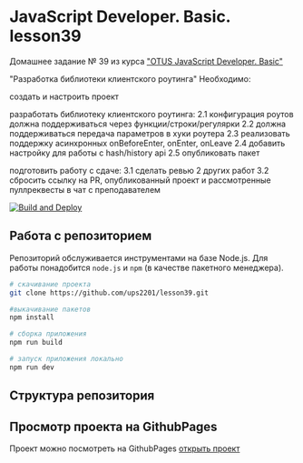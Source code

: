 # JavaScript Developer. Basic. lesson39

Домашнее задание № 39 из курса ["OTUS JavaScript Developer. Basic"](https://github.com/vvscode/otus--javascript-basic/blob/master/lessons/lesson39/ht.md)

"Разработка библиотеки клиентского роутинга"
Необходимо:

создать и настроить проект

разработать библиотеку клиентского роутинга:
2.1 конфигурация роутов должна поддерживаться через функции/строки/регулярки
2.2 должна поддерживаться передача параметров в хуки роутера
2.3 реализовать поддержку асинхронных onBeforeEnter, onEnter, onLeave
2.4 добавить настройку для работы с hash/history api
2.5 опубликовать пакет

подготовить работу с сдаче:
3.1 сделать ревью 2 других работ
3.2 сбросить ссылку на PR, опубликованный проект и рассмотренные пуллреквесты в чат с преподавателем

[![Build and Deploy](https://github.com/ups2201/lesson39/actions/workflows/deploy.yml/badge.svg)](https://github.com/ups2201/lesson39/actions/workflows/deploy.yml)

## Работа с репозиторием

Репозиторий обслуживается инструментами на базе Node.js. Для работы понадобится `node.js` и `npm` (в качестве пакетного менеджера).

```bash
# скачивание проекта
git clone https://github.com/ups2201/lesson39.git

#выкачивание пакетов
npm install

# сборка приложения
npm run build

# запуск приложения локально
npm run dev
```


## Структура репозитория


## Просмотр проекта на GithubPages
Проект можно посмотреть на GithubPages [открыть проект](https://ups2201.github.io/lesson39/)
